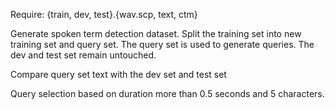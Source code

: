 Require: {train, dev, test}.{wav.scp, text, ctm}

Generate spoken term detection dataset. Split the training set into new training set and query set. The query set is used to generate queries. The dev and test set remain untouched.

Compare query set text with the dev set and test set

Query selection based on duration more than 0.5 seconds and 5 characters.
